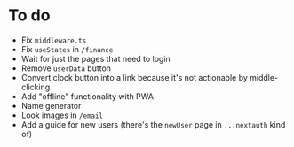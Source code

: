 # To do

<!-- - Add delete functionality -->

<!-- - Move "CRUD" function inside the Global so that it also changes the `userData` state -->

<!-- - Search for all `IMPORTANT` words in the project -->

<!-- - Look for `UpdateFile` -->

<!-- - Remove unwanted `console.logs` -->

<!-- - Add middleware for pages that need login -->

- Fix `middleware.ts`
- Fix `useStates` in `/finance`
- Wait for just the pages that need to login
- Remove `userData` button
- Convert clock button into a link because it's not actionable by middle-clicking
- Add "offline" functionality with PWA
- Name generator
- Look images in `/email`
- Add a guide for new users (there's the `newUser` page in `...nextauth` kind of)
